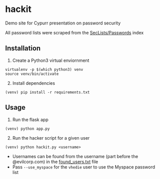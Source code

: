 # hackit
Demo site for Cypurr presentation on password security

All password lists were scraped from the [SecLists/Passwords](https://github.com/danielmiessler/SecLists/tree/master/Passwords) index


## Installation
1. Create a Python3 virtual enviornment

```
virtualenv -p $(which python3) venv
source venv/bin/activate
```

2. Install dependencies

`(venv) pip install -r requirements.txt`

## Usage
1. Run the flask app

`(venv) python app.py`

2. Run the hacker script for a given user

`(venv) python hackit.py <username>`

- Usernames can be found from the username (part before the @evilcorp.com) in the [found_users.txt](https://github.com/nickdibari/hackit/blob/master/found_users.txt) file
- Pass `--use_myspace` for the `vhedie` user to use the Myspace password list
